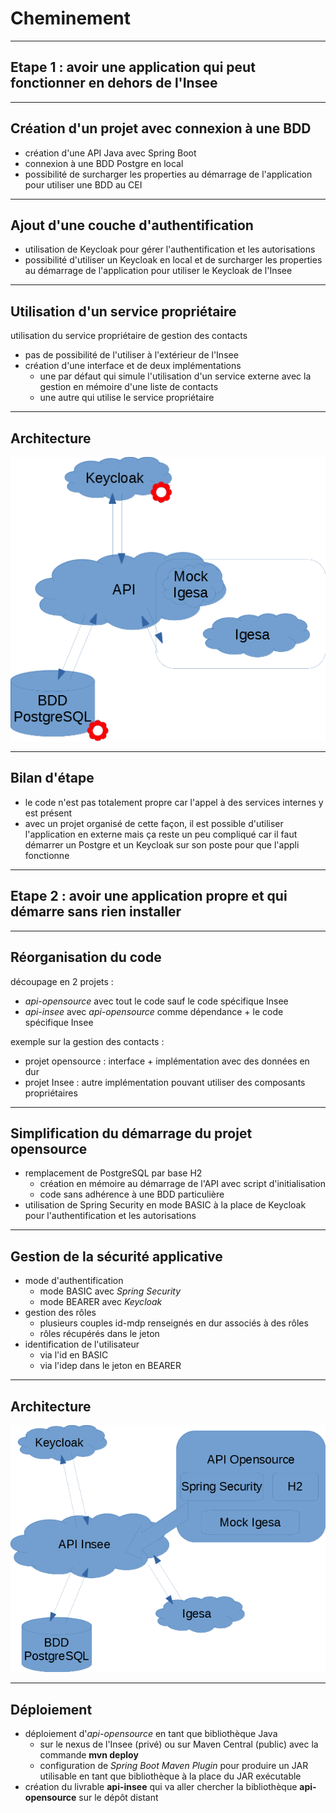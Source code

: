 # Cheminement

----

## Etape 1 : avoir une application qui peut fonctionner en dehors de l'Insee

----

## Création d'un projet avec connexion à une BDD

- création d'une API Java avec Spring Boot
- connexion à une BDD Postgre en local
- possibilité de surcharger les properties au démarrage de l'application pour utiliser une BDD au CEI

----

## Ajout d'une couche d'authentification

- utilisation de Keycloak pour gérer l'authentification et les autorisations
- possibilité d'utiliser un Keycloak en local et de surcharger les properties au démarrage de l'application pour utiliser le Keycloak de l'Insee

----

## Utilisation d'un service propriétaire
   
utilisation du service propriétaire de gestion des contacts
   - pas de possibilité de l'utiliser à l'extérieur de l'Insee
   - création d'une interface et de deux implémentations
       - une par défaut qui simule l'utilisation d'un service externe avec la gestion en mémoire d'une liste de contacts
       - une autre qui utilise le service propriétaire

----

## Architecture

![Schéma de l'architecture](diapos/images/archi1.png "Schéma de l'architecture")

----

## Bilan d'étape

- le code n'est pas totalement propre car l'appel à des services internes y est présent
- avec un projet organisé de cette façon, il est possible d'utiliser l'application en externe mais ça reste un peu compliqué car il faut démarrer un Postgre et un Keycloak sur son poste pour que l'appli fonctionne

----

## Etape 2 : avoir une application propre et qui démarre sans rien installer

----

## Réorganisation du code

découpage en 2 projets :
- *api-opensource* avec tout le code sauf le code spécifique Insee
- *api-insee* avec *api-opensource* comme dépendance + le code spécifique Insee

exemple sur la gestion des contacts :
- projet opensource : interface + implémentation avec des données en dur
- projet Insee : autre implémentation pouvant utiliser des composants propriétaires

----

## Simplification du démarrage du projet opensource

- remplacement de PostgreSQL par base H2
    - création en mémoire au démarrage de l'API avec script d'initialisation
    - code sans adhérence à une BDD particulière
- utilisation de Spring Security en mode BASIC à la place de Keycloak pour l'authentification et les autorisations

----

## Gestion de la sécurité applicative

- mode d'authentification
    - mode BASIC avec *Spring Security*
    - mode BEARER avec *Keycloak*
- gestion des rôles
    - plusieurs couples id-mdp renseignés en dur associés à des rôles
    - rôles récupérés dans le jeton
- identification de l'utilisateur
    - via l'id en BASIC
    - via l'idep dans le jeton en BEARER

----

## Architecture

![Schéma de l'architecture](diapos/images/archi2.png "Schéma de l'architecture")

----

## Déploiement

- déploiement d'*api-opensource* en tant que bibliothèque Java
    - sur le nexus de l'Insee (privé) ou sur Maven Central (public) avec la commande **mvn deploy**
    - configuration de *Spring Boot Maven Plugin* pour produire un JAR utilisable en tant que bibliothèque à la place du JAR exécutable
- création du livrable **api-insee** qui va aller chercher la bibliothèque **api-opensource** sur le dépôt distant
